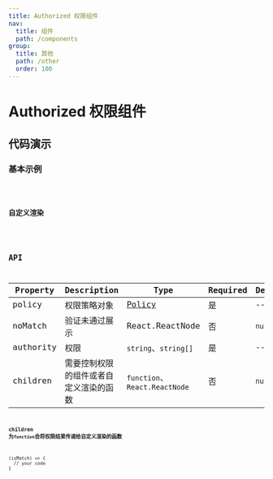 ```yaml
---
title: Authorized 权限组件
nav:
  title: 组件
  path: /components
group:
  title: 其他
  path: /other
  order: 100
---
```


# Authorized 权限组件

## 代码演示

### 基本示例

<code src="./demo/simple.tsx" />

### 自定义渲染

<code src="./demo/customize.tsx" />

## API

| Property  | Description                            | Type                                                                   | Required | Default | Alternative |
| --------- | -------------------------------------- | ---------------------------------------------------------------------- | -------- | ------- | ----------- |
| policy    | 权限策略对象                           | [Policy](https://github.com/pansyjs/utils/tree/master/packages/policy) | 是       | --      | --          |
| noMatch   | 验证未通过展示                         | React.ReactNode                                                        | 否       | `null`  | --          |
| authority | 权限                                   | `string`、`string[]`                                                   | 是       | --      | --          |
| children  | 需要控制权限的组件或者自定义渲染的函数 | `function`、`React.ReactNode`                                          | 否       | `null`  | --          |

**children 为`function`会将权限结果传递给自定义渲染的函数**

```
(isMatch) => {
  // your code
}
```
